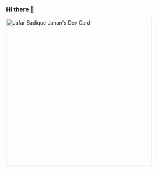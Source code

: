 ### Hi there 👋

<!--
**10Sadique/10Sadique** is a ✨ _special_ ✨ repository because its `README.md` (this file) appears on your GitHub profile.

Here are some ideas to get you started:

- 🔭 I’m currently working on ...
- 🌱 I’m currently learning ...
- 👯 I’m looking to collaborate on ...
- 🤔 I’m looking for help with ...
- 💬 Ask me about ...
- 📫 How to reach me: ...
- 😄 Pronouns: ...
- ⚡ Fun fact: ...
-->
<a href="https://app.daily.dev/10sadique"><img src="https://api.daily.dev/devcards/486731703f434e8c9e42c556a0b850d4.png?r=y7h" width="400" alt="Jafar Sadique Jahan's Dev Card"/></a>

